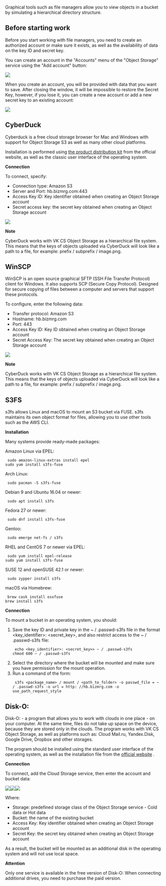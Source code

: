 Graphical tools such as file managers allow you to view objects in a bucket by simulating a hierarchical directory structure.

## Before starting work

Before you start working with file managers, you need to create an authorized account or make sure it exists, as well as the availability of data on the key ID and secret key.

You can create an account in the "Accounts" menu of the "Object Storage" service using the "Add account" button:

![](./assets/1598239176953-1598239176953.png)

When you create an account, you will be provided with data that you want to save. After closing the window, it will be impossible to restore the Secret Key, however, if you lose it, you can create a new account or add a new secret key to an existing account:

![](./assets/1598239248183-1598239248183.png)

## CyberDuck

Cyberduck is a free cloud storage browser for Mac and Windows with support for Object Storage S3 as well as many other cloud platforms.

Installation is performed using [the product distribution kit](https://cyberduck.io/download) from the official website, as well as the classic user interface of the operating system.

**Connection**

To connect, specify:

- Connection type: Amazon S3
- Server and Port: hb.bizmrg.com:443
- Access Key ID: Key identifier obtained when creating an Object Storage account
- Secret access key: the secret key obtained when creating an Object Storage account

![](./assets/1598239805330-1598239805330.png)

**Note**

CyberDuck works with VK CS Object Storage as a hierarchical file system. This means that the keys of objects uploaded via CyberDuck will look like a path to a file, for example: prefix / subprefix / image.png.

## WinSCP

WinSCP is an open source graphical SFTP (SSH File Transfer Protocol) client for Windows. It also supports SCP (Secure Copy Protocol). Designed for secure copying of files between a computer and servers that support these protocols.

To configure, enter the following data:

- Transfer protocol: Amazon S3
- Hostname: hb.bizmrg.com
- Port: 443
- Access Key ID: Key ID obtained when creating an Object Storage account
- Secret Access Key: The secret key obtained when creating an Object Storage account

![](./assets/1598239872542-1598239872541.png)

**Note**

CyberDuck works with VK CS Object Storage as a hierarchical file system. This means that the keys of objects uploaded via CyberDuck will look like a path to a file, for example: prefix / subprefix / image.png.

## S3FS

s3fs allows Linux and macOS to mount an S3 bucket via FUSE. s3fs maintains its own object format for files, allowing you to use other tools such as the AWS CLI.

**Installation**

Many systems provide ready-made packages:

Amazon Linux via EPEL:

```
 sudo amazon-linux-extras install epel
sudo yum install s3fs-fuse
```

Arch Linux:

```
 sudo pacman -S s3fs-fuse
```

Debian 9 and Ubuntu 16.04 or newer:

```
 sudo apt install s3fs
```

Fedora 27 or newer:

```
 sudo dnf install s3fs-fuse
```

Gentoo:

```
 sudo emerge net-fs / s3fs
```

RHEL and CentOS 7 or newer via EPEL:

```
 sudo yum install epel-release
sudo yum install s3fs-fuse
```

SUSE 12 and openSUSE 42.1 or newer:

```
 sudo zypper install s3fs
```

macOS via Homebrew:

```
 brew cask install osxfuse
brew install s3fs
```

**Connection**

To mount a bucket in an operating system, you should:

1.  Save the key ID and private key in the ~ / .passwd-s3fs file in the format <key_identifier>: <secret_key>, and also restrict access to the ~ / .passwd-s3fs file:
    ```
     echo <key_identifier>: <secret_key>> ~ / .passwd-s3fs
    chmod 600 ~ / .passwd-s3fs
    ```
2.  Select the directory where the bucket will be mounted and make sure you have permission for the mount operation.
3.  Run a command of the form:
    ```
     s3fs <package_name> / mount / <path_to_folder> -o passwd_file = ~ / .passwd-s3fs -o url = http: //hb.bizmrg.com -o use_path_request_style
    ```

## Disk-O:

Disk-O: - a program that allows you to work with clouds in one place - on your computer. At the same time, files do not take up space on the device, because they are stored only in the clouds. The program works with VK CS Object Storage, as well as platforms such as: Cloud Mail.ru, Yandex.Disk, Google Drive, Dropbox and other storages.

The program should be installed using the standard user interface of the operating system, as well as the installation file from the [official website](https://disk-o.cloud/ru/) .

**Connection**

To connect, add the Cloud Storage service, then enter the account and bucket data:

![](./assets/1598241269853-1598241269853.png)![](./assets/1598241303899-1598241303899.png)![](./assets/1598241345195-1598241345195.png)

Where:

- Storage: predefined storage class of the Object Storage service - Cold data or Hot data
- Bucket: the name of the existing bucket
- Access Key: Key identifier obtained when creating an Object Storage account
- Secret Key: the secret key obtained when creating an Object Storage account

As a result, the bucket will be mounted as an additional disk in the operating system and will not use local space.

**Attention**

Only one service is available in the free version of Disk-O: When connecting additional drives, you need to purchase the paid version.

